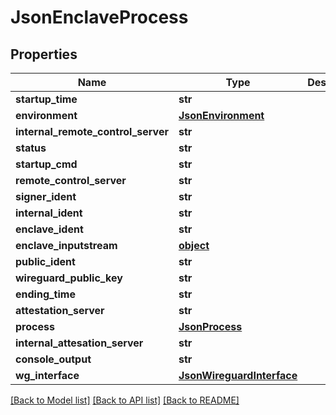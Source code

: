 # JsonEnclaveProcess


## Properties
Name | Type | Description | Notes
------------ | ------------- | ------------- | -------------
**startup_time** | **str** |  | [optional] 
**environment** | [**JsonEnvironment**](JsonEnvironment.md) |  | [optional] 
**internal_remote_control_server** | **str** |  | [optional] 
**status** | **str** |  | [optional] 
**startup_cmd** | **str** |  | [optional] 
**remote_control_server** | **str** |  | [optional] 
**signer_ident** | **str** |  | [optional] 
**internal_ident** | **str** |  | [optional] 
**enclave_ident** | **str** |  | [optional] 
**enclave_inputstream** | [**object**](.md) |  | [optional] 
**public_ident** | **str** |  | [optional] 
**wireguard_public_key** | **str** |  | [optional] 
**ending_time** | **str** |  | [optional] 
**attestation_server** | **str** |  | [optional] 
**process** | [**JsonProcess**](JsonProcess.md) |  | [optional] 
**internal_attesation_server** | **str** |  | [optional] 
**console_output** | **str** |  | [optional] 
**wg_interface** | [**JsonWireguardInterface**](JsonWireguardInterface.md) |  | [optional] 

[[Back to Model list]](../README.md#documentation-for-models) [[Back to API list]](../README.md#documentation-for-api-endpoints) [[Back to README]](../README.md)


